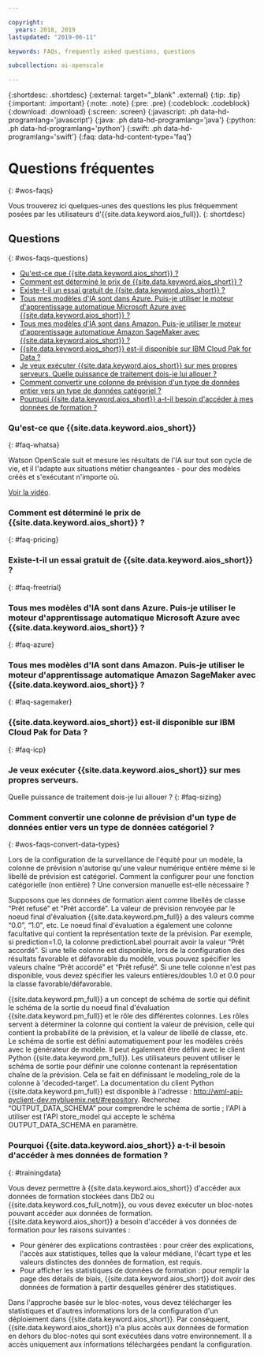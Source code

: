 ```yaml
---

copyright:
  years: 2018, 2019
lastupdated: "2019-06-11"

keywords: FAQs, frequently asked questions, questions

subcollection: ai-openscale

---
```


{:shortdesc: .shortdesc}
{:external: target="_blank" .external}
{:tip: .tip}
{:important: .important}
{:note: .note}
{:pre: .pre}
{:codeblock: .codeblock}
{:download: .download}
{:screen: .screen}
{:javascript: .ph data-hd-programlang='javascript'}
{:java: .ph data-hd-programlang='java'}
{:python: .ph data-hd-programlang='python'}
{:swift: .ph data-hd-programlang='swift'}
{:faq: data-hd-content-type='faq'}

# Questions fréquentes
{: #wos-faqs}

Vous trouverez ici quelques-unes des questions les plus fréquemment posées par les utilisateurs d'{{site.data.keyword.aios_full}}.
{: shortdesc}

## Questions
{: #wos-faqs-questions}

- [Qu'est-ce que {{site.data.keyword.aios_short}} ?](#faq-whatsa)
- [Comment est déterminé le prix de {{site.data.keyword.aios_short}} ?](#faq-pricing)
- [Existe-t-il un essai gratuit de {{site.data.keyword.aios_short}} ?](#faq-freetrial)
- [Tous mes modèles d'IA sont dans Azure. Puis-je utiliser le moteur d'apprentissage automatique Microsoft Azure avec {{site.data.keyword.aios_short}} ?](#faq-azure)
- [Tous mes modèles d'IA sont dans Amazon. Puis-je utiliser le moteur d'apprentissage automatique Amazon SageMaker avec {{site.data.keyword.aios_short}} ?](#faq-sagemaker)
- [{{site.data.keyword.aios_short}} est-il disponible sur IBM Cloud Pak for Data ?](#faq-icp)
- [Je veux exécuter {{site.data.keyword.aios_short}} sur mes propres serveurs. Quelle puissance de traitement dois-je lui allouer ?](#faq-sizing)
- [Comment convertir une colonne de prévision d'un type de données entier vers un type de données catégoriel ?](#wos-faqs-convert-data-types)
- [Pourquoi {{site.data.keyword.aios_short}} a-t-il besoin d'accéder à mes données de formation ?](#trainingdata)

### Qu'est-ce que {{site.data.keyword.aios_short}}
{: #faq-whatsa}

Watson OpenScale suit et mesure les résultats de l'IA sur tout son cycle de vie,
et il l'adapte aux situations métier changeantes - pour des modèles créés et s'exécutant n'importe où.

[Voir la vidéo]().


### Comment est déterminé le prix de {{site.data.keyword.aios_short}} ?
{: #faq-pricing}




### Existe-t-il un essai gratuit de {{site.data.keyword.aios_short}} ?
{: #faq-freetrial}



### Tous mes modèles d'IA sont dans Azure. Puis-je utiliser le moteur d'apprentissage automatique Microsoft Azure avec {{site.data.keyword.aios_short}} ?
{: #faq-azure}



### Tous mes modèles d'IA sont dans Amazon. Puis-je utiliser le moteur d'apprentissage automatique Amazon SageMaker avec {{site.data.keyword.aios_short}} ?
{: #faq-sagemaker}



### {{site.data.keyword.aios_short}} est-il disponible sur IBM Cloud Pak for Data ?
{: #faq-icp}



### Je veux exécuter {{site.data.keyword.aios_short}} sur mes propres serveurs.
Quelle puissance de traitement dois-je lui allouer ?
{: #faq-sizing}





### Comment convertir une colonne de prévision d'un type de données entier vers un type de données catégoriel ?
{: #wos-faqs-convert-data-types}

Lors de la configuration de la surveillance de l'équité pour un modèle,
la colonne de prévision n'autorise qu'une valeur numérique entière
même si le libellé de prévision est catégoriel.
Comment la configurer pour une fonction catégorielle (non entière) ? Une conversion manuelle est-elle nécessaire ? 

Supposons que les données de formation aient comme libellés de classe “Prêt refusé” et “Prêt accordé”. La valeur de prévision renvoyée par le noeud final d'évaluation {{site.data.keyword.pm_full}} a des valeurs comme “0.0”, “1.0", etc.
Le noeud final d'évaluation a également une colonne facultative qui contient la représentation texte de la prévision. Par exemple, si prediction=1.0, la colonne predictionLabel pourrait avoir la valeur “Prêt accordé”. Si une telle colonne est disponible,
lors de la configuration des résultats favorable et défavorable du modèle, vous pouvez spécifier les valeurs chaîne “Prêt accordé” et “Prêt refusé”. Si une telle colonne n'est pas disponible, vous devez spécifier les valeurs entières/doubles 1.0 et 0.0 pour la classe favorable/défavorable.

{{site.data.keyword.pm_full}} a un concept de schéma de sortie qui définit le schéma de la sortie du noeud final d'évaluation {{site.data.keyword.pm_full}}
et le rôle des différentes colonnes. Les rôles servent à déterminer la colonne qui contient la valeur de prévision,
celle qui contient la probabilité de la prévision, et la valeur de libellé de classe, etc.
Le schéma de sortie est défini automatiquement pour les modèles créés avec le générateur de modèle. Il peut également être défini avec le client Python {{site.data.keyword.pm_full}}. Les utilisateurs peuvent utiliser le schéma de sortie pour définir une colonne contenant la représentation chaîne de la prévision. Cela se fait en définissant le modeling_role de la colonne à 'decoded-target'. La documentation du client Python {{site.data.keyword.pm_full}} est disponible à l'adresse : http://wml-api-pyclient-dev.mybluemix.net/#repository. Recherchez “OUTPUT_DATA_SCHEMA” pour comprendre le schéma de sortie ; l'API à utiliser est l'API store_model qui accepte le schéma OUTPUT_DATA_SCHEMA en paramètre.

### Pourquoi {{site.data.keyword.aios_short}} a-t-il besoin d'accéder à mes données de formation ?
{: #trainingdata}

Vous devez permettre à {{site.data.keyword.aios_short}} d'accéder aux données de formation stockées dans Db2 ou {{site.data.keyword.cos_full_notm}}, ou vous devez exécuter un bloc-notes pouvant accéder aux données de formation. {{site.data.keyword.aios_short}} a besoin d'accéder à vos données de formation pour les raisons suivantes :

- Pour générer des explications contrastées : pour créer des explications, l'accès aux statistiques, telles que la valeur médiane, l'écart type et les valeurs distinctes des données de formation, est requis.
- Pour afficher les statistiques de données de formation : pour remplir la page des détails de biais, {{site.data.keyword.aios_short}} doit avoir des données de formation à partir desquelles générer des statistiques.

<!---
- To compute drift: Training data is required to build the drift detection model.
- To identify and suggest features to monitor for fairness: {{site.data.keyword.aios_short}} needs access to training data to suggest reference and monitored ranges.
--->

Dans l'approche basée sur le bloc-notes, vous devez télécharger les statistiques et d'autres informations lors de la configuration d'un déploiement dans {{site.data.keyword.aios_short}}. Par conséquent, {{site.data.keyword.aios_short}} n'a plus accès aux données de formation en dehors du bloc-notes qui sont exécutées dans votre environnement. Il a accès uniquement aux informations téléchargées pendant la configuration.


